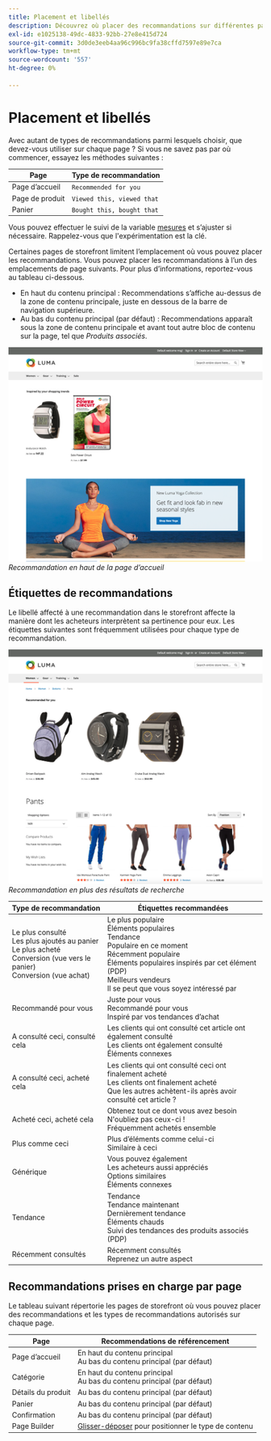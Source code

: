 ```yaml
---
title: Placement et libellés
description: Découvrez où placer des recommandations sur différentes pages de votre site et des suggestions pour les étiquettes fréquemment utilisées pour chaque type de recommandation.
exl-id: e1025138-49dc-4833-92bb-27e8e415d724
source-git-commit: 3d0de3eeb4aa96c996bc9fa38cffd7597e89e7ca
workflow-type: tm+mt
source-wordcount: '557'
ht-degree: 0%

---
```


# Placement et libellés

Avec autant de types de recommandations parmi lesquels choisir, que devez-vous utiliser sur chaque page ? Si vous ne savez pas par où commencer, essayez les méthodes suivantes :

| Page | Type de recommandation |
|---|---|
| Page d’accueil | `Recommended for you` |
| Page de produit | `Viewed this, viewed that` |
| Panier | `Bought this, bought that` |

Vous pouvez effectuer le suivi de la variable [mesures](workspace.md) et s’ajuster si nécessaire. Rappelez-vous que l&#39;expérimentation est la clé.

Certaines pages de storefront limitent l’emplacement où vous pouvez placer les recommandations. Vous pouvez placer les recommandations à l’un des emplacements de page suivants. Pour plus d’informations, reportez-vous au tableau ci-dessous.

- En haut du contenu principal : Recommendations s’affiche au-dessus de la zone de contenu principale, juste en dessous de la barre de navigation supérieure.
- Au bas du contenu principal (par défaut) : Recommendations apparaît sous la zone de contenu principale et avant tout autre bloc de contenu sur la page, tel que _Produits associés_.

![Emplacement des recommandations](assets/storefront-home-page-top.png)
_Recommandation en haut de la page d’accueil_

## Étiquettes de recommandations

Le libellé affecté à une recommandation dans le storefront affecte la manière dont les acheteurs interprètent sa pertinence pour eux. Les étiquettes suivantes sont fréquemment utilisées pour chaque type de recommandation.

![Emplacement des recommandations](assets/storefront-search-results-top.png)
_Recommandation en plus des résultats de recherche_

| Type de recommandation | Étiquettes recommandées |
|---|---|
| Le plus consulté<br> Les plus ajoutés au panier<br>Le plus acheté<br>Conversion (vue vers le panier)<br>Conversion (vue achat) | Le plus populaire<br>Éléments populaires<br>Tendance<br>Populaire en ce moment<br>Récemment populaire<br>Éléments populaires inspirés par cet élément (PDP)<br>Meilleurs vendeurs<br>Il se peut que vous soyez intéressé par |
| Recommandé pour vous | Juste pour vous<br>Recommandé pour vous<br>Inspiré par vos tendances d’achat |
| A consulté ceci, consulté cela | Les clients qui ont consulté cet article ont également consulté<br>Les clients ont également consulté<br>Éléments connexes |
| A consulté ceci, acheté cela | Les clients qui ont consulté ceci ont finalement acheté<br>Les clients ont finalement acheté<br>Que les autres achètent-ils après avoir consulté cet article ? |
| Acheté ceci, acheté cela | Obtenez tout ce dont vous avez besoin<br>N&#39;oubliez pas ceux-ci !<br>Fréquemment achetés ensemble |
| Plus comme ceci | Plus d’éléments comme celui-ci<br>Similaire à ceci |
| Générique | Vous pouvez également<br>Les acheteurs aussi appréciés<br>Options similaires<br>Éléments connexes |
| Tendance | Tendance<br>Tendance maintenant<br>Dernièrement tendance<br>Éléments chauds<br>Suivi des tendances des produits associés (PDP) |
| Récemment consultés | Récemment consultés<br>Reprenez un autre aspect |

## Recommandations prises en charge par page

Le tableau suivant répertorie les pages de storefront où vous pouvez placer des recommandations et les types de recommandations autorisés sur chaque page.

| Page | Recommendations de référencement |
|---|---|
| Page d’accueil | En haut du contenu principal<br>Au bas du contenu principal (par défaut) | Le plus consulté<br>Le plus acheté<br>Les plus ajoutés au panier<br>Recommandé pour vous<br>Tendance |
| Catégorie | En haut du contenu principal<br>Au bas du contenu principal (par défaut) | Le plus consulté<br>Le plus acheté<br>Les plus ajoutés au panier<br>Recommandé pour vous<br>Tendance |
| Détails du produit | Au bas du contenu principal (par défaut) | Le plus consulté<br>Le plus acheté<br>Les plus ajoutés au panier<br>A consulté ceci, consulté cela<br>Consulté ceci, acheté cela<br>Acheté ceci, acheté cela<br>Plus comme suit<br>Tendance<br>similarité visuelle |
| Panier | Au bas du contenu principal (par défaut) | Le plus consulté<br>Le plus acheté<br>Les plus ajoutés au panier<br>A consulté ceci, consulté cela<br>Consulté ceci, acheté cela<br>Acheté ceci, acheté cela<br>Plus comme suit<br>Tendance |
| Confirmation | Au bas du contenu principal (par défaut) | Le plus consulté<br>Le plus acheté<br>Les plus ajoutés au panier<br>A consulté ceci, consulté cela<br>Consulté ceci, acheté cela<br>Acheté ceci, acheté cela<br>Plus comme suit<br>Tendance |
| Page Builder | [Glisser-déposer](https://experienceleague.adobe.com/docs/commerce-admin/page-builder/add-content/recommendations.html) pour positionner le type de contenu | Le plus consulté<br>Le plus acheté<br>Les plus ajoutés au panier<br>Recommandé pour vous<br>Tendance |

